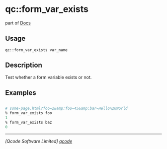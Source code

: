 qc::form_var_exists
===================

part of [Docs](.)

Usage
-----
`qc::form_var_exists var_name`

Description
-----------
Test whether a form variable exists or not.

Examples
--------
```tcl

# some-page.html?foo=2&amp;foo=45&amp;bar=Hello%20World
% form_var_exists foo
1
% form_var_exists baz
0

```

----------------------------------
*[Qcode Software Limited] [qcode]*

[qcode]: www.qcode.co.uk "Qcode Software"